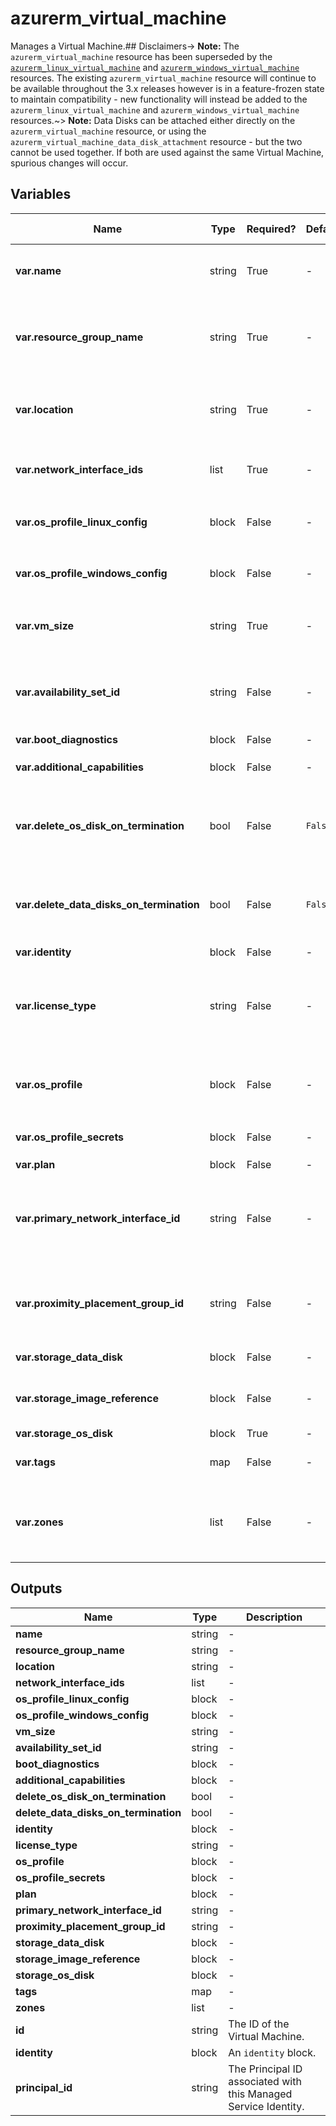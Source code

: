 # azurerm_virtual_machine

Manages a Virtual Machine.## Disclaimers-> **Note:** The `azurerm_virtual_machine` resource has been superseded by the [`azurerm_linux_virtual_machine`](linux_virtual_machine.html) and [`azurerm_windows_virtual_machine`](windows_virtual_machine.html) resources. The existing `azurerm_virtual_machine` resource will continue to be available throughout the 3.x releases however is in a feature-frozen state to maintain compatibility - new functionality will instead be added to the `azurerm_linux_virtual_machine` and `azurerm_windows_virtual_machine` resources.~> **Note:** Data Disks can be attached either directly on the `azurerm_virtual_machine` resource, or using the `azurerm_virtual_machine_data_disk_attachment` resource - but the two cannot be used together. If both are used against the same Virtual Machine, spurious changes will occur.

## Variables

| Name | Type | Required? | Default  | possible values | Description |
| ---- | ---- | --------- | -------- | ----------- | ----------- |
| **var.name** | string | True | -  |  -  | Specifies the name of the Virtual Machine. Changing this forces a new resource to be created. | 
| **var.resource_group_name** | string | True | -  |  -  | Specifies the name of the Resource Group in which the Virtual Machine should exist. Changing this forces a new resource to be created. | 
| **var.location** | string | True | -  |  -  | Specifies the Azure Region where the Virtual Machine exists. Changing this forces a new resource to be created. | 
| **var.network_interface_ids** | list | True | -  |  -  | A list of Network Interface IDs which should be associated with the Virtual Machine. | 
| **var.os_profile_linux_config** | block | False | -  |  -  | (Required, when a Linux machine) An `os_profile_linux_config` block. | 
| **var.os_profile_windows_config** | block | False | -  |  -  | (Required, when a Windows machine) An `os_profile_windows_config` block. | 
| **var.vm_size** | string | True | -  |  -  | Specifies the [size of the Virtual Machine](https://docs.microsoft.com/azure/virtual-machines/sizes-general). See also [Azure VM Naming Conventions](https://docs.microsoft.com/azure/virtual-machines/vm-naming-conventions). | 
| **var.availability_set_id** | string | False | -  |  -  | The ID of the Availability Set in which the Virtual Machine should exist. Changing this forces a new resource to be created. | 
| **var.boot_diagnostics** | block | False | -  |  -  | A `boot_diagnostics` block. | 
| **var.additional_capabilities** | block | False | -  |  -  | An `additional_capabilities` block. | 
| **var.delete_os_disk_on_termination** | bool | False | `False`  |  -  | Should the OS Disk (either the Managed Disk / VHD Blob) be deleted when the Virtual Machine is destroyed? Defaults to `false`. | 
| **var.delete_data_disks_on_termination** | bool | False | `False`  |  -  | Should the Data Disks (either the Managed Disks / VHD Blobs) be deleted when the Virtual Machine is destroyed? Defaults to `false`. | 
| **var.identity** | block | False | -  |  -  | An `identity` block. | 
| **var.license_type** | string | False | -  |  `Windows_Client`, `Windows_Server`  | Specifies the BYOL Type for this Virtual Machine. This is only applicable to Windows Virtual Machines. Possible values are `Windows_Client` and `Windows_Server`. | 
| **var.os_profile** | block | False | -  |  -  | An `os_profile` block. Required when `create_option` in the `storage_os_disk` block is set to `FromImage`. | 
| **var.os_profile_secrets** | block | False | -  |  -  | One or more `os_profile_secrets` blocks. | 
| **var.plan** | block | False | -  |  -  | A `plan` block. | 
| **var.primary_network_interface_id** | string | False | -  |  -  | The ID of the Network Interface (which must be attached to the Virtual Machine) which should be the Primary Network Interface for this Virtual Machine. | 
| **var.proximity_placement_group_id** | string | False | -  |  -  | The ID of the Proximity Placement Group to which this Virtual Machine should be assigned. Changing this forces a new resource to be created | 
| **var.storage_data_disk** | block | False | -  |  -  | One or more `storage_data_disk` blocks. | 
| **var.storage_image_reference** | block | False | -  |  -  | A `storage_image_reference` block. Changing this forces a new resource to be created. | 
| **var.storage_os_disk** | block | True | -  |  -  | A `storage_os_disk` block. | 
| **var.tags** | map | False | -  |  -  | A mapping of tags to assign to the Virtual Machine. | 
| **var.zones** | list | False | -  |  -  | A list of a single item of the Availability Zone which the Virtual Machine should be allocated in. Changing this forces a new resource to be created. | 



## Outputs

| Name | Type | Description |
| ---- | ---- | --------- | 
| **name** | string  | - | 
| **resource_group_name** | string  | - | 
| **location** | string  | - | 
| **network_interface_ids** | list  | - | 
| **os_profile_linux_config** | block  | - | 
| **os_profile_windows_config** | block  | - | 
| **vm_size** | string  | - | 
| **availability_set_id** | string  | - | 
| **boot_diagnostics** | block  | - | 
| **additional_capabilities** | block  | - | 
| **delete_os_disk_on_termination** | bool  | - | 
| **delete_data_disks_on_termination** | bool  | - | 
| **identity** | block  | - | 
| **license_type** | string  | - | 
| **os_profile** | block  | - | 
| **os_profile_secrets** | block  | - | 
| **plan** | block  | - | 
| **primary_network_interface_id** | string  | - | 
| **proximity_placement_group_id** | string  | - | 
| **storage_data_disk** | block  | - | 
| **storage_image_reference** | block  | - | 
| **storage_os_disk** | block  | - | 
| **tags** | map  | - | 
| **zones** | list  | - | 
| **id** | string  | The ID of the Virtual Machine. | 
| **identity** | block  | An `identity` block. | 
| **principal_id** | string  | The Principal ID associated with this Managed Service Identity. | 